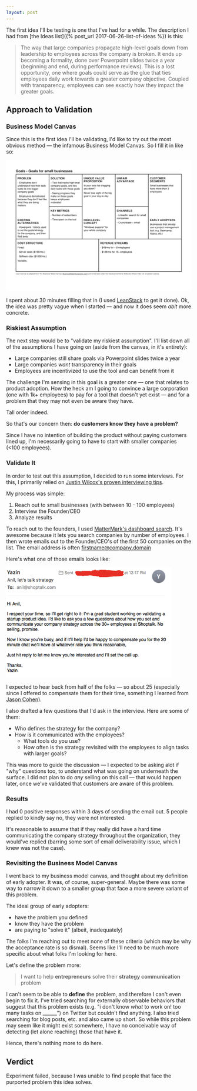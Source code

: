 ```yaml
---
layout: post
---
```


The first idea I'll be testing is one that I've had for a while. The description I had from [the Ideas list]({% post_url 2017-06-26-list-of-ideas %}) is this:

> The way that large companies propagate high-level goals down from leadership to employees across the company is broken. It ends up becoming a formality, done over Powerpoint slides twice a year (beginning and end, during performance reviews). This is a lost opportunity, one where goals could serve as the glue that ties employees daily work towards a greater company objective. Coupled with transparency, employees can see exactly how they impact the greater goals.

## Approach to Validation

### Business Model Canvas

Since this is the first idea I'll be validating, I'd like to try out the most obvious method &mdash; the infamous Business Model Canvas. So I fill it in like so:

![Business Model Canvas](/assets/business-model-canvas-goals-idea.png)

I spent about 30 minutes filling that in (I used [LeanStack](http://leanstack.com/) to get it done). Ok, the idea was pretty vague when I started &mdash; and now it does seem *abit* more concrete.

### Riskiest Assumption

The next step would be to "validate my riskiest assumption". I'll list down all of the assumptions I have going on (aside from the canvas, in it's entirety):

- Large companies still share goals via Powerpoint slides twice a year
- Large companies _want_ transparency in their goals
- Employees are incentivized to use the tool and can benefit from it

The challenge I'm sensing in this goal is a greater one &mdash; one that relates to product adoption. How the heck am I going to convince a large corporation (one with 1k+ employees) to pay for a tool that doesn't yet exist &mdash; and for a problem that they may not even be aware they have.

Tall order indeed.

So that's our concern then: **do customers know they have a problem?**

Since I have no intention of building the product without paying customers lined up, I'm necessarily going to have to start with smaller companies (<100 employees).

### Validate It

In order to test out this assumption, I decided to run some interviews. For this, I primarily relied on [Justin Wilcox's proven interviewing tips](http://customerdevlabs.com/2013/11/05/how-i-interview-customers/). 

My process was simple:
1. Reach out to small businesses (with between 10 - 100 employees)
2. Interview the Founder/CEO
3. Analyze results

To reach out to the founders, I used [MatterMark's dashboard search](http://mattermark.com). It's awesome because it lets you search companies by number of employees. I then wrote emails out to the Founder/CEO's of the first 50 companies on the list. The email address is often firstname@company.domain

Here's what one of those emails looks like:

![Email](/assets/email-strategy-interview.png)

I expected to hear back from half of the folks &mdash; so about 25 (especially since I offered to compensate them for their time, something I learned from [Jason Cohen](https://vimeo.com/74338272)). 

I also drafted a few questions that I'd ask in the interview. Here are some of them:

- Who defines the strategy for the company?
- How is it communicated with the employees?
  - What tools do you use?
  - How often is the strategy revisited with the employees to align tasks with larger goals?

This was more to guide the discussion &mdash; I expected to be asking alot if "why" questions too, to understand what was going on underneath the surface. I did not plan to do *any* selling on this call &mdash; that would happen later, once we've validated that customers are aware of this problem.

### Results

I had 0 positive responses within 3 days of sending the email out. 5 people replied to kindly say no, they were not interested.

It's reasonable to assume that if they really did have a hard time communicating the company strategy throughout the organization, they would've replied (barring some sort of email deliverability issue, which I knew was not the case).

### Revisiting the Business Model Canvas

I went back to my business model canvas, and thought about my definition of early adopter. It was, of course, super-general. Maybe there was some way to narrow it down to a smaller group that face a more severe variant of this problem.

The ideal group of early adopters:
- have the problem you defined
- know they have the problem
- are paying to "solve it" (albeit, inadequately)

The folks I'm reaching out to meet none of these criteria (which may be why the acceptance rate is so dismal). Seems like I'll need to be much more specific about what folks I'm looking for here.

Let's define the problem more:

> I want to help **entrepreneurs** solve their **strategy communication** problem

I can't seem to be able to **define** the problem, and therefore I can't even begin to fix it. I've tried searching for externally observable behaviors that suggest that this problem exists (e.g. "i don't know _what_ to work on! too many tasks on ______") on Twitter but couldn't find anything. I also tried searching for blog posts, etc. and also came up short. So while this problem may seem like it might exist somewhere, I have no conceivable way of detecting (let alone reaching) those that have it.

Hence, there's nothing more to do here.

## Verdict

Experiment failed, because I was unable to find people that face the purported problem this idea solves.
